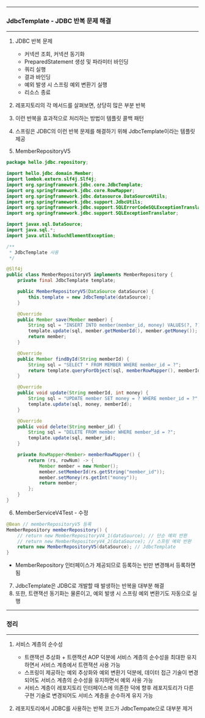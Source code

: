 -----
### JdbcTemplate - JDBC 반복 문제 해결
-----
1. JDBC 반복 문제
   - 커넥션 조회, 커넥션 동기화
   - PreparedStatement 생성 및 파라미터 바인딩
   - 쿼리 실행
   - 결과 바인딩
   - 예외 발생 시 스프링 예외 변환기 실행
   - 리소스 종료

2. 레포지토리의 각 메서드를 살펴보면, 상당히 많은 부분 반복
3. 이런 반복을 효과적으로 처리하는 방법이 템플릿 콜백 패턴
4. 스프링은 JDBC의 이런 반복 문제를 해결하기 위해 JdbcTemplate이라는 템플릿 제공
5. MemberRepositoryV5
```java
package hello.jdbc.repository;

import hello.jdbc.domain.Member;
import lombok.extern.slf4j.Slf4j;
import org.springframework.jdbc.core.JdbcTemplate;
import org.springframework.jdbc.core.RowMapper;
import org.springframework.jdbc.datasource.DataSourceUtils;
import org.springframework.jdbc.support.JdbcUtils;
import org.springframework.jdbc.support.SQLErrorCodeSQLExceptionTranslator;
import org.springframework.jdbc.support.SQLExceptionTranslator;

import javax.sql.DataSource;
import java.sql.*;
import java.util.NoSuchElementException;

/**
 * JdbcTemplate 사용
 */

@Slf4j
public class MemberRepositoryV5 implements MemberRepository {
    private final JdbcTemplate template;

    public MemberRepositoryV5(DataSource dataSource) {
        this.template = new JdbcTemplate(dataSource);
    }

    @Override
    public Member save(Member member) {
        String sql = "INSERT INTO member(member_id, money) VALUES(?, ?)"; // SQL Query
        template.update(sql, member.getMemberId(), member.getMoney());
        return member;
    }

    @Override
    public Member findById(String memberId) {
        String sql = "SELECT * FROM MEMBER WHERE member_id = ?";
        return template.queryForObject(sql, memberRowMapper(), memberId);
    }

    @Override
    public void update(String memberId, int money) {
        String sql = "UPDATE member SET money = ? WHERE member_id = ?";
        template.update(sql, money, memberId);
    }

    @Override
    public void delete(String member_id) {
        String sql = "DELETE FROM member WHERE member_id = ?";
        template.update(sql, member_id);
    }

    private RowMapper<Member> memberRowMapper() {
        return (rs, rowNum) -> {
            Member member = new Member();
            member.setMemberId(rs.getString("member_id"));
            member.setMoney(rs.getInt("money"));
            return member;
        };
    }
}
```

6. MemberServiceV4Test - 수정
```java
@Bean // memberRepositoryV5 등록
MemberRepository memberRepository() {
    // return new MemberRepositoryV4_1(dataSource); // 단순 예외 반환
    // return new MemberRepositoryV4_2(dataSource); // 스프링 예외 반환
    return new MemberRepositoryV5(dataSource); // JdbcTemplate
}
```
  - MemberRepository 인터페이스가 제공되므로 등록하는 빈만 변경해서 등록하면 됨

7. JdbcTemplate은 JDBC로 개발할 때 발생하는 반복을 대부분 해결
8. 또한, 트랜잭션 동기화는 물론이고, 예외 발생 시 스프링 예외 변환기도 자동으로 실행

-----
### 정리
-----
1. 서비스 계층의 순수성
   - 트랜잭션 추상화 + 트랜잭션 AOP 덕분에 서비스 계층의 순수성을 최대한 유지하면서 서비스 계층에서 트랜잭션 사용 가능
   - 스프링이 제공하는 예외 추상화와 예외 변환기 덕분에, 데이터 접근 기술이 변경되어도 서비스 계층의 순수성을 유지하면서 예외 사용 가능
   - 서비스 계층이 레포지토리 인터페이스에 의존한 덕에 향후 레포지토리가 다른 구현 기술로 변경되어도 서비스 계층을 순수하게 유지 가능

2. 레포지토리에서 JDBC를 사용하는 반복 코드가 JdbcTempate으로 대부분 제거
